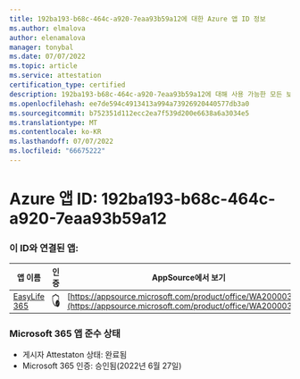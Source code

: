 ```yaml
---
title: 192ba193-b68c-464c-a920-7eaa93b59a12에 대한 Azure 앱 ID 정보
ms.author: elmalova
author: elenamalova
manager: tonybal
ms.date: 07/07/2022
ms.topic: article
ms.service: attestation
certification_type: certified
description: 192ba193-b68c-464c-a920-7eaa93b59a12에 대해 사용 가능한 모든 보안 및 규정 준수 정보입니다.
ms.openlocfilehash: ee7de594c4913413a994a73926920440577db3a0
ms.sourcegitcommit: b752351d112ecc2ea7f539d200e6638a6a3034e5
ms.translationtype: MT
ms.contentlocale: ko-KR
ms.lasthandoff: 07/07/2022
ms.locfileid: "66675222"
---
```

# <a name="azure-app-id-192ba193-b68c-464c-a920-7eaa93b59a12"></a>Azure 앱 ID: 192ba193-b68c-464c-a920-7eaa93b59a12


### <a name="apps-associated-with-this-id"></a>이 ID와 연결된 앱:
| **앱 이름** | **인증** | **AppSource에서 보기** |
|--------------|---------------|-----------------------|
| [EasyLife 365](../forward/WA200003697.md) | <img alt="Certified application badge" src="../media/certified-badge.png" height="25" width="25" /> | [https://appsource.microsoft.com/product/office/WA200003697](https://appsource.microsoft.com/product/office/WA200003697) |

### <a name="microsoft-365-app-compliance-status"></a>Microsoft 365 앱 준수 상태
- 게시자 Attestaton 상태: 완료됨
- Microsoft 365 인증: 승인됨(2022년 6월 27일)
